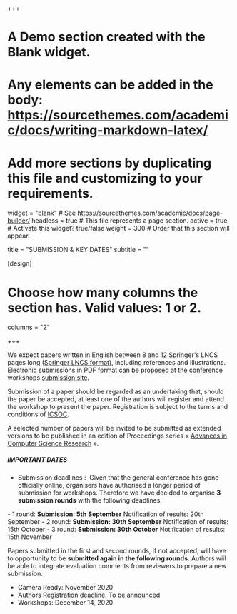 +++
# A Demo section created with the Blank widget.
# Any elements can be added in the body: https://sourcethemes.com/academic/docs/writing-markdown-latex/
# Add more sections by duplicating this file and customizing to your requirements.

widget = "blank"  # See https://sourcethemes.com/academic/docs/page-builder/
headless = true  # This file represents a page section.
active = true  # Activate this widget? true/false
weight = 300  # Order that this section will appear.

title = "SUBMISSION & KEY DATES"
subtitle = ""

[design]
  # Choose how many columns the section has. Valid values: 1 or 2.
  columns = "2"

+++

We expect papers written in English between 8 and 12 Springer's LNCS pages long ([Springer LNCS format](https://www.springer.com/fr/computer-science/lncs/conference-proceedings-guidelines)), including references and Illustrations. Electronic submissions in PDF format can be proposed at the conference workshops [submission site](http://www.conftool.com/icsoc2020/index.php).

Submission of a paper should be regarded as an undertaking that, should the paper be accepted, at least one of the authors will register and attend the workshop to present the paper. Registration is subject to the terms and conditions of [ICSOC](https://icsoc2020.connect.rs).

A selected number of papers will be invited to be submitted as extended versions to be published in an edition of Proceedings series « [Advances in Computer Science Research](https://www.atlantis-press.com/proceedings/series/acsr) ».

##### IMPORTANT DATES

-   Submission deadlines : 
Given that the general conference has gone officially online, organisers have
authorised a longer period of submission for workshops. Therefore we have
decided to organise **3 submission rounds** with the following deadlines:

\- 1 round: 
**Submission: 5th September** 
Notification of results: 20th September
\- 2 round: 
**Submission: 30th September**
Notification of results: 15th October
\- 3 round: 
**Submission: 30th October**
Notification of results: 15th November

Papers submitted in the first and second rounds, if not accepted, will have to opportunity
to be **submitted again in the following rounds**. Authors wiil be able to integrate
evaluation comments from reviewers to prepare a new submission.

-   Camera Ready: November 2020 
-   Authors Registration deadline: To be announced
-   Workshops: December 14, 2020
